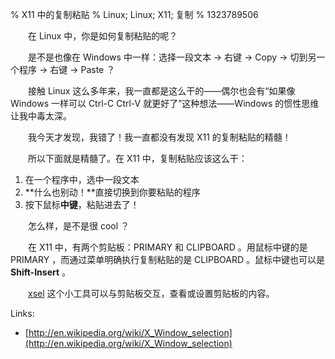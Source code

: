 % X11 中的复制粘贴
% Linux; Linux; X11; 复制
% 1323789506

　　在 Linux 中，你是如何复制粘贴的呢？

　　是不是也像在 Windows 中一样：选择一段文本 -> 右键 -> Copy -> 切到另一个程序 -> 右键 -> Paste ？

　　接触 Linux 这么多年来，我一直都是这么干的——偶尔也会有“如果像 Windows 一样可以 Ctrl-C Ctrl-V 就更好了”这种想法——Windows 的惯性思维让我中毒太深。

　　我今天才发现，我错了！我一直都没有发现 X11 的复制粘贴的精髓！

　　所以下面就是精髓了。在 X11 中，复制粘贴应该这么干：

1. 在一个程序中，选中一段文本
2. **什么也别动！**直接切换到你要粘贴的程序
3. 按下鼠标**中键**，粘贴进去了！

　　怎么样，是不是很 cool ？

　　在 X11 中，有两个剪贴板：PRIMARY 和 CLIPBOARD 。用鼠标中键的是 PRIMARY ，而通过菜单明确执行复制粘贴的是 CLIPBOARD 。鼠标中键也可以是 **Shift-Insert** 。

　　[xsel](http://www.kfish.org/software/xsel/) 这个小工具可以与剪贴板交互，查看或设置剪贴板的内容。

Links:

* [http://en.wikipedia.org/wiki/X_Window_selection](http://en.wikipedia.org/wiki/X_Window_selection)
